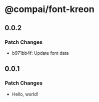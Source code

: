 # @compai/font-kreon

## 0.0.2

### Patch Changes

- b971bb4f: Update font data

## 0.0.1

### Patch Changes

- Hello, world!
